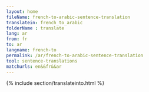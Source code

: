 ```yaml
---
layout: home
fileName: french-to-arabic-sentence-translation
translatein: french_to_arabic
folderName : translate
lang: ar
from: fr
to: ar
langname: french-to
permalink: /ar/french-to-arabic-sentence-translation
tool: sentence-translations
matchurls: en&&fr&&ar
---
```

{% include section/translateinto.html %}
